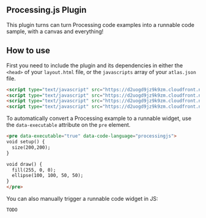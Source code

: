 Processing.js Plugin
--------------------

This plugin turns can turn Processing code examples into a runnable code sample, with a canvas and everything!

How to use
----------

First you need to include the plugin and its dependencies in either the `<head>` of your `layout.html` file, or the `javascripts` array of your `atlas.json` file.

```html
<script type="text/javascript" src="https://d2uogd9jz9k9zm.cloudfront.net/libs/underscore-1.6.0.min.js"></script>
<script type="text/javascript" src="https://d2uogd9jz9k9zm.cloudfront.net/libs/processing-1.4.8.min.js"></script>
<script type="text/javascript" src="https://d2uogd9jz9k9zm.cloudfront.net/libs/codemirror-4.4.min.js"></script>
<script type="text/javascript" src="https://d2uogd9jz9k9zm.cloudfront.net/processingjs/processingjs-0.0.1.min.js"></script>
```

To automatically convert a Processing example to a runnable widget, use the `data-executable` attribute on the `pre` element.

```html
<pre data-executable="true" data-code-language="processingjs">
void setup() {
  size(200,200);
}

void draw() {
  fill(255, 0, 0);
  ellipse(100, 100, 50, 50);
}
</pre>
```

You can also manually trigger a runnable code widget in JS:

```js
TODO
```